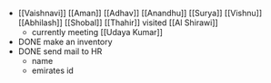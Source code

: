 - [[Vaishnavi]] [[Aman]] [[Adhav]] [[Anandhu]] [[Surya]] [[Vishnu]] [[Abhilash]] [[Shobal]] [[Thahir]]
  visited [[Al Shirawi]]
	- currently meeting [[Udaya Kumar]]
- DONE make an inventory
- DONE send mail to HR
	- name
	- emirates id